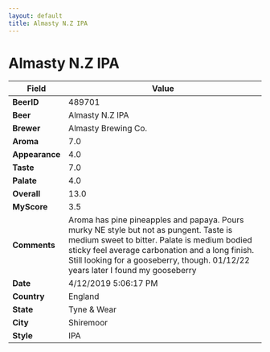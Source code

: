 ```yaml
---
layout: default
title: Almasty N.Z IPA
---
```


# Almasty N.Z IPA

| Field         | Value     |
|---------------|-----------|
| **BeerID** | 489701 |
| **Beer** | Almasty N.Z IPA |
| **Brewer** | Almasty Brewing Co. |
| **Aroma** | 7.0 |
| **Appearance** | 4.0 |
| **Taste** | 7.0 |
| **Palate** | 4.0 |
| **Overall** | 13.0 |
| **MyScore** | 3.5 |
| **Comments** | Aroma has pine pineapples and papaya. Pours murky NE style but not as pungent. Taste is medium sweet to bitter. Palate is medium bodied sticky feel average carbonation and a long finish. Still looking for a gooseberry, though. 01/12/22 years later I found my gooseberry  |
| **Date** | 4/12/2019 5:06:17 PM |
| **Country** | England |
| **State** | Tyne &amp; Wear |
| **City** | Shiremoor |
| **Style** | IPA |
